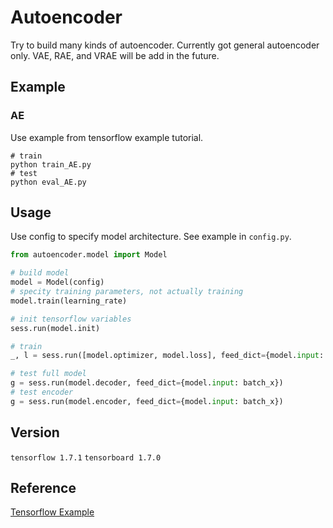 # Autoencoder

Try to build many kinds of autoencoder. Currently got general autoencoder only.
VAE, RAE, and VRAE will be add in the future.

## Example

### AE

Use example from tensorflow example tutorial.

```
# train
python train_AE.py
# test
python eval_AE.py
```

## Usage

Use config to specify model architecture. See example in `config.py`.

```python
from autoencoder.model import Model

# build model
model = Model(config)
# specity training parameters, not actually training
model.train(learning_rate)

# init tensorflow variables
sess.run(model.init)

# train
_, l = sess.run([model.optimizer, model.loss], feed_dict={model.input: batch_x})

# test full model
g = sess.run(model.decoder, feed_dict={model.input: batch_x})
# test encoder
g = sess.run(model.encoder, feed_dict={model.input: batch_x})
```

## Version

`tensorflow 1.7.1`
`tensorboard 1.7.0`

## Reference

[Tensorflow Example](https://github.com/aymericdamien/TensorFlow-Examples)
